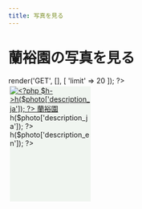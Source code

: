 ```yaml
---
title: 写真を見る
---
```

蘭裕園の写真を見る
==
<?php
$controller = new \Ranyuen\Controller\ApiPhotos;
$photos = $controller->render('GET', [], [ 'limit' => 20 ]);
?>
<style>
  .photos .photo {
    background: #f0f5f0;
    float: left;
    margin: 0.6%;
    min-height: 230px;
    width: 32%;
  }
</style>
<div class="photos">
<?php foreach ($photos as $photo) { ?>
  <div class="photo">
    <a href="/Calanthe/gallery/<?php $h->h($photo['id']); ?>.jpg"
      class="lightbox"
      title="<?php $h->h($photo['description_ja']); ?> 蘭裕園">
      <img rel="gallery"
        src="/api/photo?format=jpeg&id=<?php $h->h($photo['id']); ?>&width=349"
        alt="<?php $h->h($photo['description_ja']); ?> 蘭裕園"/>
    </a>
    <div>
      <div><?php $h->h($photo['description_ja']); ?></div>
      <div><?php $h->h($photo['description_en']); ?></div>
    </div>
  </div>
<?php } ?>
</div>
<script src="/assets/bower_components/colorbox/jquery.colorbox-min.js"></script>
<link href="/assets/bower_components/colorbox/example1/colorbox.css" rel="stylesheet" />
<script src="/assets/bower_components/colorbox/i18n/jquery.colorbox-ja.js"></script>
<script>
  window.addEventListener('DOMContentLoaded', function () {
    $('.lightbox').colorbox({
      rel:        'gallery',
      fixed:      true,
      height:     '90%',
      transition: 'elastic',
      speed:      360,
      width:      '90%'
    });
  });
</script>
<!--
<script src="/assets/bower_components/masonry/dist/masonry.pkgd.min.js"></script>
<script>
new Masonry(document.getElementsByClassName('photos')[0], {
  columnWidth: '.photo',
  gutter: 0,
  itemSelector: '.photo'
});
</script>
-->
